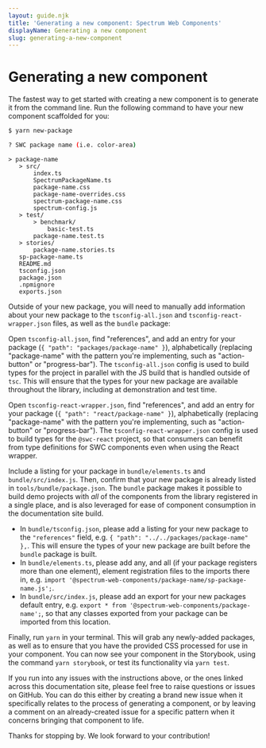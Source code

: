```yaml
---
layout: guide.njk
title: 'Generating a new component: Spectrum Web Components'
displayName: Generating a new component
slug: generating-a-new-component
---
```


# Generating a new component

The fastest way to get started with creating a new component is to generate it from the command line. Run the following command to have your new component scaffolded for you:

```bash
$ yarn new-package

? SWC package name (i.e. color-area)
```

```
> package-name
   > src/
       index.ts
       SpectrumPackageName.ts
       package-name.css
       package-name-overrides.css
       spectrum-package-name.css
       spectrum-config.js
   > test/
       > benchmark/
           basic-test.ts
       package-name.test.ts
   > stories/
       package-name.stories.ts
   sp-package-name.ts
   README.md
   tsconfig.json
   package.json
   .npmignore
   exports.json
```

Outside of your new package, you will need to manually add information about your new package to the `tsconfig-all.json` and `tsconfig-react-wrapper.json` files, as well as the `bundle` package:

Open `tsconfig-all.json`, find "references", and add an entry for your package (`{ "path": "packages/package-name" }`), alphabetically (replacing "package-name" with the pattern you're implementing, such as "action-button" or "progress-bar"). The `tsconfig-all.json` config is used to build types for the project in parallel with the JS build that is handled outside of `tsc`. This will ensure that the types for your new package are available throughout the library, including at demonstration and test time.

Open `tsconfig-react-wrapper.json`, find "references", and add an entry for your package (`{ "path": "react/package-name" }`), alphabetically (replacing "package-name" with the pattern you're implementing, such as "action-button" or "progress-bar"). The `tsconfig-react-wrapper.json` config is used to build types for the `@swc-react` project, so that consumers can benefit from type definitions for SWC components even when using the React wrapper.

Include a listing for your package in `bundle/elements.ts` and `bundle/src/index.js`. Then, confirm that your new package is already listed in `tools/bundle/package.json`. The `bundle` package makes it possible to build demo projects with _all_ of the components from the library registered in a single place, and is also leveraged for ease of component consumption in the documentation site build.

- In `bundle/tsconfig.json`, please add a listing for your new package to the `"references"` field, e.g. `{ "path": "../../packages/package-name" },`. This will ensure the types of your new package are built before the `bundle` package is built.
- In `bundle/elements.ts`, please add any, and all (if your package registers more than one element), element registration files to the imports there in, e.g. `import '@spectrum-web-components/package-name/sp-package-name.js';`.
- In `bundle/src/index.js`, please add an export for your new packages default entry, e.g. `export * from '@spectrum-web-components/package-name';`, so that any classes exported from your package can be imported from this location.

Finally, run `yarn` in your terminal. This will grab any newly-added packages, as well as to ensure that you have the provided CSS processed for use in your component. You can now see your component in the Storybook, using the command `yarn storybook`, or test its functionality via `yarn test`.

If you run into any issues with the instructions above, or the ones linked across this documentation site, please feel free to <sp-link href="https://github.com/adobe/spectrum-web-components/discussions" target="_blank">raise questions</sp-link> or <sp-link href="https://github.com/adobe/spectrum-web-components/issues" target="_blank">issues</sp-link> on GitHub. You can do this either by creating a brand new issue when it specifically relates to the process of generating a component, or by leaving a comment on an already-created issue for a specific pattern when it concerns bringing that component to life.

Thanks for stopping by. We look forward to your contribution!
